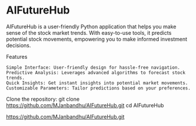 # AIFutureHub
AIFutureHub is a user-friendly Python application that helps you make sense of the stock market trends. With easy-to-use tools, it predicts potential stock movements, empowering you to make informed investment decisions.

Features

    Simple Interface: User-friendly design for hassle-free navigation.
    Predictive Analysis: Leverages advanced algorithms to forecast stock trends.
    Quick Insights: Get instant insights into potential market movements.
    Customizable Parameters: Tailor predictions based on your preferences.

Clone the repository:
git clone  https://github.com/MJanbandhu/AIFutureHub.git 
cd AIFutureHub


https://github.com/MJanbandhu/AIFutureHub.git

